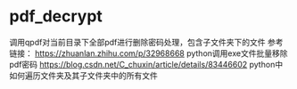 # pdf_decrypt
调用qpdf对当前目录下全部pdf进行删除密码处理，包含子文件夹下的文件
参考链接：
https://zhuanlan.zhihu.com/p/32968668 python调用exe文件批量移除pdf密码
https://blog.csdn.net/C_chuxin/article/details/83446602 python中如何遍历文件夹及其子文件夹中的所有文件
